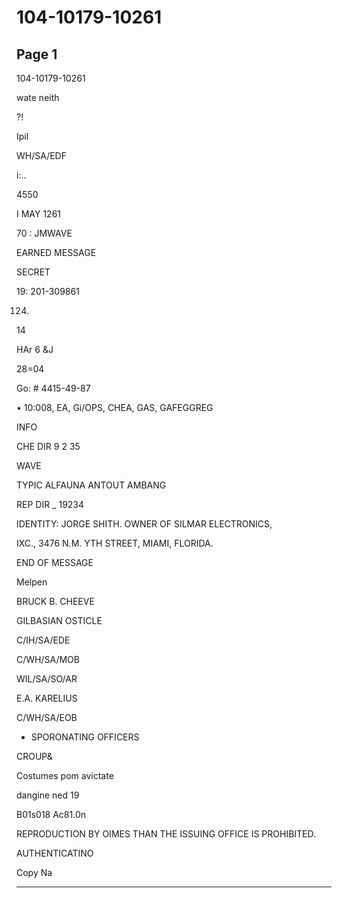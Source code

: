 # 104-10179-10261

## Page 1

104-10179-10261

wate neith

?!

Ipil

WH/SA/EDF

i:..

4550

I MAY 1261

70 : JMWAVE

EARNED MESSAGE

SECRET

19: 201-309861

124.

14

HAr 6 &J

28=04

Go: # 4415-49-87

• 10:008, EA, Gi/OPS, CHEA, GAS, GAFEGGREG

INFO

CHE DIR 9 2 35

WAVE

TYPIC ALFAUNA ANTOUT AMBANG

REP DIR _ 19234

IDENTITY: JORGE SHITH. OWNER OF SILMAR ELECTRONICS,

IXC., 3476 N.M. YTH STREET, MIAMI, FLORIDA.

END OF MESSAGE

Melpen

BRUCK B. CHEEVE

GILBASIAN OSTICLE

C/IH/SA/EDE

C/WH/SA/MOB

WIL/SA/SO/AR

E.A. KARELIUS

C/WH/SA/EOB

- SPORONATING OFFICERS

CROUP&

Costumes pom avictate

dangine ned 19

B01s018 Ac81.0n

REPRODUCTION BY OIMES THAN THE ISSUING OFFICE IS PROHIBITED.

AUTHENTICATINO

Copy Na

---

